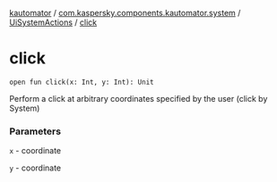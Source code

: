 [kautomator](../../index.md) / [com.kaspersky.components.kautomator.system](../index.md) / [UiSystemActions](index.md) / [click](./click.md)

# click

`open fun click(x: Int, y: Int): Unit`

Perform a click at arbitrary coordinates specified by the user (click by System)

### Parameters

`x` - coordinate

`y` - coordinate